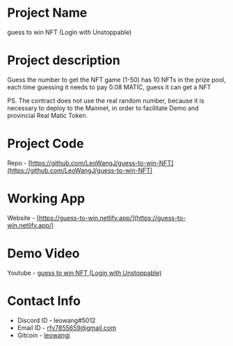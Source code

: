 # Project Name

guess to win NFT (Login with Unstoppable)

# Project description

Guess the number to get the NFT game (1-50) has 10 NFTs in the prize pool, each time guessing it needs to pay 0.08 MATIC, guess it can get a NFT

PS. The contract does not use the real random number, because it is necessary to deploy to the Mainnet, in order to facilitate Demo and provincial Real Matic Token.
# Project Code

Repo - [https://github.com/LeoWangJ/guess-to-win-NFT](https://github.com/LeoWangJ/guess-to-win-NFT)

# Working App

Website - [https://guess-to-win.netlify.app/](https://guess-to-win.netlify.app/)

# Demo Video

Youtube - [guess to win NFT (Login with Unstoppable)](https://youtu.be/PxE2KuxBY0s)

# Contact Info

- Discord ID - leowang#5012
- Email ID - [rfv7855659@gmail.com](mailto:rfv7855659@gmail.com)
- Gitcoin - [leowangj](https://gitcoin.co/leowangj)
